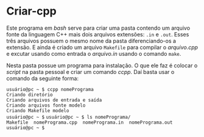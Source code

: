 Criar-cpp
=========

Este programa em *bash* serve para criar uma pasta contendo um arquivo fonte da linguagem C++ mais dois arquivos extensões: <code>.in</code> e <code>.out</code>.
Esses três arquivos possuem o mesmo nome da pasta diferenciando-os a extensão. E ainda é criado um arquivo <code>Makefile</code> para compilar o *arquivo.cpp* e excutar usando como entrada o *arquivo.in* usando o comando <code>make</code>.

Nesta pasta possue um programa para instalação. O que ele faz é colocar o *script* na pasta pessoal e criar um comando *ccpp*. Daí basta usar o comando da seguinte forma:

`usuário@pc ~ $ ccpp nomePrograma`  
`Criando diretório`  
`Criando arquivos de entrada e saída`  
`Criando arquivos fonte modelo`  
`Criando Makefile modelo`  
`usuário@pc ~ $`
`usuário@pc ~ $ ls nomePrograma/`  
`Makefile  nomePrograma.cpp  nomePrograma.in  nomePrograma.out`  
`usuário@pc ~ $`  
